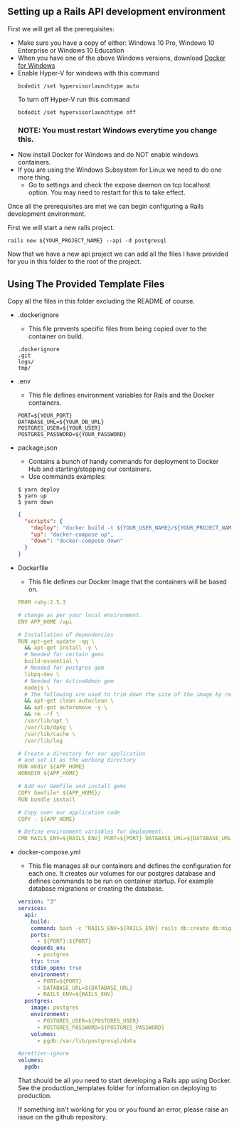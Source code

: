 ## Setting up a Rails API development environment

First we will get all the prerequisites:

- Make sure you have a copy of either: Windows 10 Pro, Windows 10 Enterprise or Windows 10 Education
- When you have one of the above Windows versions, download [Docker for Windows](https://docs.docker.com/docker-for-windows/install/)
- Enable Hyper-V for windows with this command
  ```
  bcdedit /set hypervisorlaunchtype auto
  ```
  To turn off Hyper-V run this command
  ```
  bcdedit /set hypervisorlaunchtype off
  ```
  ### NOTE: You must restart Windows everytime you change this.
- Now install Docker for Windows and do NOT enable windows containers.
- If you are using the Windows Subsystem for Linux we need to do one more thing.
  - Go to settings and check the expose daemon on tcp localhost option. You may need to restart for this to take effect.

Once all the prerequisites are met we can begin configuring a Rails development environment.

First we will start a new rails project.

```
rails new ${YOUR_PROJECT_NAME} --api -d postgresql
```

Now that we have a new api project we can add all the files I have provided for you in this folder to the root of the project.

## Using The Provided Template Files

Copy all the files in this folder excluding the README of course.

- .dockerignore

  - This file prevents specific files from being copied over to the container on build.

  ```
  .dockerignore
  .git
  logs/
  tmp/
  ```

- .env

  - This file defines environment variables for Rails and the Docker containers.

  ```
  PORT=${YOUR_PORT}
  DATABASE_URL=${YOUR_DB_URL}
  POSTGRES_USER=${YOUR_USER}
  POSTGRES_PASSWORD=${YOUR_PASSWORD}
  ```

- package.json

  - Contains a bunch of handy commands for deployment to Docker Hub and starting/stopping our containers.
  - Use commands examples:

  ```
  $ yarn deploy
  $ yarn up
  $ yarn down
  ```

  ```json
  {
    "scripts": {
      "deploy": "docker build -t ${YOUR_USER_NAME}/${YOUR_PROJECT_NAME} . && docker login && docker push ${YOUR_USER_NAME}/${YOUR_PROJECT_NAME}",
      "up": "docker-compose up",
      "down": "docker-compose down"
    }
  }
  ```

- Dockerfile

  - This file defines our Docker Image that the containers will be based on.

  ```yml
  FROM ruby:2.5.3

  # change as per your local environment.
  ENV APP_HOME /api

  # Installation of dependencies
  RUN apt-get update -qq \
    && apt-get install -y \
    # Needed for certain gems
    build-essential \
    # Needed for postgres gem
    libpq-dev \
    # Needed for ActiveAdmin gem
    nodejs \
    # The following are used to trim down the size of the image by removing unneeded data
    && apt-get clean autoclean \
    && apt-get autoremove -y \
    && rm -rf \
    /var/lib/apt \
    /var/lib/dpkg \
    /var/lib/cache \
    /var/lib/log

  # Create a directory for our application
  # and set it as the working directory
  RUN mkdir ${APP_HOME}
  WORKDIR ${APP_HOME}

  # Add our Gemfile and install gems
  COPY Gemfile* ${APP_HOME}/
  RUN bundle install

  # Copy over our application code
  COPY . ${APP_HOME}

  # Define environment variables for deployment.
  CMD RAILS_ENV=${RAILS_ENV} PORT=${PORT} DATABASE_URL=${DATABASE_URL} POSTGRES_USER=${POSTGRES_USER} POSTGRES_PASSWORD=${POSTGRES_PASSWORD}
  ```

- docker-compose.yml

  - This file manages all our containers and defines the configuration for each one. It creates our volumes for our postgres database and defines commands to be run on container startup. For example database migrations or creating the database.

  ```yml
  version: "3"
  services:
    api:
      build: .
      command: bash -c "RAILS_ENV=${RAILS_ENV} rails db:create db:migrate db:seed && RAILS_ENV=${RAILS_ENV} rails s -p ${PORT} -b '0.0.0.0'"
      ports:
        - ${PORT}:${PORT}
      depends_on:
        - postgres
      tty: true
      stdin_open: true
      environment:
        - PORT=${PORT}
        - DATABASE_URL=${DATABASE_URL}
        - RAILS_ENV=${RAILS_ENV}
    postgres:
      image: postgres
      environment:
        - POSTGRES_USER=${POSTGRES_USER}
        - POSTGRES_PASSWORD=${POSTGRES_PASSWORD}
      volumes:
        - pgdb:/var/lib/postgresql/data

  #prettier-ignore
  volumes:
    pgdb:
  ```

  That should be all you need to start developing a Rails app using Docker. See the production_templates folder for information on deploying to production.

  If something isn't working for you or you found an error, please raise an issue on the github repository.
